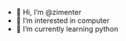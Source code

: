 - 👋 Hi, I’m @zimenter
- 👀 I’m interested in computer
- 🌱 I’m currently learning python

<!---
zimenter/zimenter is a ✨ special ✨ repository because its `README.md` (this file) appears on your GitHub profile.
You can click the Preview link to take a look at your changes.
--->
